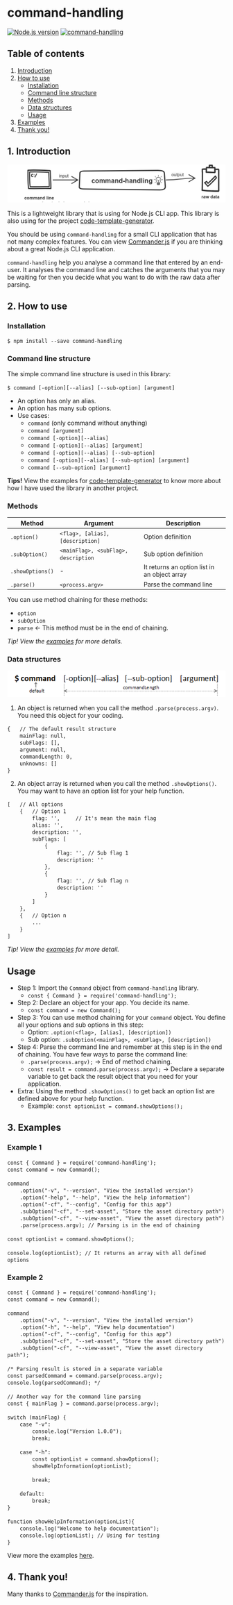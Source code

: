 # command-handling
[![Node.js version](https://img.shields.io/node/v/code-template-generator.svg?style=flat)](https://nodejs.org)   [![command-handling](https://img.shields.io/npm/v/command-handling.svg?style=flat)](https://www.npmjs.com/package/command-handling/)

## Table of contents
1. [Introduction](#1-introduction)
2. [How to use](#2-how-to-use)
    * [Installation](#installation)
    * [Command line structure](#command-line-structure)
    * [Methods](#methods)
    * [Data structures](#data-structures)
    * [Usage](#usage)
3. [Examples](#3-examples)
4. [Thank you!](#4-thank-you)

## 1. Introduction
![How it works](./assets/howitworks.png)

This is a lightweight library that is using for Node.js CLI app. This library is also using for the project [code-template-generator](https://www.npmjs.com/package/code-template-generator).

You should be using `command-handling` for a small CLI application that has not many complex features. You can view [Commander.js](https://github.com/tj/commander.js) if you are thinking about a great Node.js CLI application.

`command-handling` help you analyse a command line that entered by an end-user. It analyses the command line and catches the arguments that you may be waiting for then you decide what you want to do with the raw data after parsing.

## 2. How to use
### Installation
```
$ npm install --save command-handling
```

### Command line structure
The simple command line structure is used in this library:

`$ command [-option][--alias] [--sub-option] [argument]`

* An option has only an alias.
* An option has many sub options.
* Use cases:
    * `command` (only command without anything)
    * `command [argument]`
    * `command [-option][--alias]`
    * `command [-option][--alias] [argument]`
    * `command [-option][--alias] [--sub-option]`
    * `command [-option][--alias] [--sub-option] [argument]`
    * `command [--sub-option] [argument]`

__Tips!__ View the examples for [code-template-generator](https://www.npmjs.com/package/code-template-generator#5-examples) to know more about how I have used the library in another project.

### Methods
|Method|Argument|Description|
|---|---|---|
|`.option()`|`<flag>, [alias], [description]`|Option definition|
|`.subOption()`|`<mainFlag>, <subFlag>, description`|Sub option definition|
|`.showOptions()`|-|It returns an option list in an object array|
|`.parse()`|`<process.argv>`|Parse the command line|

You can use method chaining for these methods:
* `option`
* `subOption`
* `parse` <- This method must be in the end of chaining.

_Tip! View the [examples](#3-examples) for more details._

### Data structures

![Command structure](./assets/command-structure.png)

1. An object is returned when you call the method `.parse(process.argv)`. You need this object for your coding.

```
{   // The default result structure
    mainFlag: null,
    subFlags: [],
    argument: null,
    commandLength: 0,
    unknowns: []
}
```

2. An object array is returned when you call the method `.showOptions()`. You may want to have an option list for your help function.

```
[   // All options
    {   // Option 1
        flag: '',     // It's mean the main flag
        alias: '',
        description: '',
        subFlags: [
            {
                flag: '', // Sub flag 1
                description: ''
            },
            {
                flag: '', // Sub flag n
                description: ''
            }
        ]
    },
    {   // Option n
        ...
    }
]
```

_Tip! View the [examples](#3-examples) for more detail._

## Usage
* Step 1: Import the `Command` object from `command-handling` library.
   * `const { Command } = require('command-handling');`
* Step 2: Declare an object for your app. You decide its name.
   * `const command = new Command();`
* Step 3: You can use method chaining for your `command` object. You define all your options and sub options in this step:
    * Option: `.option(<flag>, [alias], [description])`
    * Sub option: `.subOption(<mainFlag>, <subFlag>, [description])`
* Step 4: Parse the command line and remember at this step is in the end of chaining. You have few ways to parse the command line:
   * `.parse(process.argv);` -> End of method chaining.
    * `const result = command.parse(process.argv);` -> Declare a separate variable to get back the result object that you need for your application.
* Extra: Using the method `.showOptions()` to get back an option list are defined above for your help function.
    * Example: `const optionList = command.showOptions();`

## 3. Examples
### Example 1

```
const { Command } = require('command-handling');
const command = new Command();

command
    .option("-v", "--version", "View the installed version")
    .option("-help", "--help", "View the help information")
    .option("-cf", "--config", "Config for this app")
    .subOption("-cf", "--set-asset", "Store the asset directory path")
    .subOption("-cf", "--view-asset", "View the asset directory path")
    .parse(process.argv); // Parsing is in the end of chaining

const optionList = command.showOptions();

console.log(optionList); // It returns an array with all defined options
```

### Example 2

```
const { Command } = require('command-handling');
const command = new Command();

command
    .option("-v", "--version", "View the installed version")
    .option("-h", "--help", "View help documentation")
    .option("-cf", "--config", "Config for this app")
    .subOption("-cf", "--set-asset", "Store the asset directory path")
    .subOption("-cf", "--view-asset", "View the asset directory path");

/* Parsing result is stored in a separate variable
const parsedCommand = command.parse(process.argv);
console.log(parsedCommand); */

// Another way for the command line parsing
const { mainFlag } = command.parse(process.argv);

switch (mainFlag) {
    case "-v":
        console.log("Version 1.0.0");
        break;

    case "-h":
        const optionList = command.showOptions();
        showHelpInformation(optionList);

        break;

    default:
        break;
}

function showHelpInformation(optionList){
    console.log("Welcome to help documentation");
    console.log(optionList); // Using for testing
}
```

View more the examples [here](https://github.com/nguyenkhois/command-handling/tree/master/examples).

## 4. Thank you!
Many thanks to [Commander.js](https://github.com/tj/commander.js) for the inspiration.
